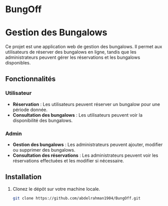 # BungOff
# Gestion des Bungalows

Ce projet est une application web de gestion des bungalows. Il permet aux utilisateurs de réserver des bungalows en ligne, tandis que les administrateurs peuvent gérer les réservations et les bungalows disponibles.

## Fonctionnalités

### Utilisateur
- **Réservation** : Les utilisateurs peuvent réserver un bungalow pour une période donnée.
- **Consultation des bungalows** : Les utilisateurs peuvent voir la disponibilité des bungalows.

### Admin
- **Gestion des bungalows** : Les administrateurs peuvent ajouter, modifier ou supprimer des bungalows.
- **Consultation des réservations** : Les administrateurs peuvent voir les réservations effectuées et les modifier si nécessaire.

## Installation

1. Clonez le dépôt sur votre machine locale.
   ```bash
   git clone https://github.com/abdelrahman1904/BungOff.git
